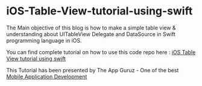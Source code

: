 iOS-Table-View-tutorial-using-swift
===================================

The Main objective of this blog is how to make a simple table view &amp; understanding about UITableView Delegate and DataSource in Swift programming language in iOS.

You can find complete tutorial on how to use this code repo here : <a href="http://www.theappguruz.com/blog/ios-table-view-tutorial-using-swift">iOS Table View tutorial using swift</a>

This Tutorial has been presented by The App Guruz - One of the best <a href="http://www.theappguruz.com/mobile-application-development/">Mobile Application Development</a>
